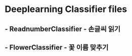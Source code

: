 # Deeplearning Classifier files

## - ReadnumberClassifier - 손글씨 읽기
## - FlowerClassifier - 꽃 이름 맞추기
